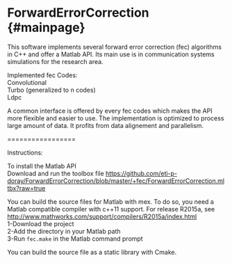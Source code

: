 ForwardErrorCorrection  {#mainpage}
=================

This software implements several forward error correction (fec) algorithms in C++ and offer a Matlab API.
Its main use is in communication systems simulations for the research area.

Implemented fec Codes:<br/>
Convolutional<br/>
Turbo (generalized to n codes)<br/>
Ldpc

A common interface is offered by every fec codes which makes the API more flexible and easier to use.
The implementation is optimized to process large amount of data. It profits from data alignement and parallelism.

=================

Instructions:

To install the Matlab API <br/>
Download and run the toolbox file <https://github.com/eti-p-doray/ForwardErrorCorrection/blob/master/+fec/ForwardErrorCorrection.mltbx?raw=true>

You can build the source files for Matlab with mex. To do so, you need a Matlab compatible compiler with c++11 support. For release R2015a, see <http://www.mathworks.com/support/compilers/R2015a/index.html> <br/>
1-Download the project<br/>
2-Add the directory in your Matlab path<br/>
3-Run `fec.make` in the Matlab command prompt

You can build the source file as a static library with Cmake.
